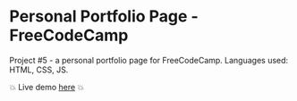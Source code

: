 # Personal Portfolio Page - FreeCodeCamp

Project #5 - a personal portfolio page for FreeCodeCamp. Languages used: HTML, CSS, JS.

:boom: Live demo [here](https://maryanne-personal-portfolio.netlify.app/) :boom:
